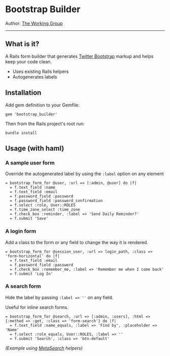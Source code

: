 # Bootstrap Builder
Author: [The Working Group](http://www.theworkinggroup.ca)

---

## What is it?

A Rails form builder that generates [Twitter Bootstrap](http://twitter.github.com/bootstrap) markup and helps keep your code clean.

* Uses existing Rails helpers
* Autogenerates labels


## Installation

Add gem definition to your Gemfile:
    
    gem 'bootstrap_builder'
    
Then from the Rails project's root run:
    
    bundle install
    
## Usage (with haml)

### A sample user form

Override  the autogenerated label by using the `:label` option on any element

    = bootstrap_form_for @user, :url => [:admin, @user] do |f|
      = f.text_field :name
      = f.text_field :email
      = f.password_field :password
      = f.password_field :password_confirmation
      = f.select :role, User::ROLES
      = f.time_zone_select :time_zone
      = f.check_box :reminder, :label => 'Send Daily Reminder?'
      = f.submit 'Save'

### A login form

Add a class to the form or any field to change the way it is rendered.

    = bootstrap_form_for @session_user, :url => login_path, :class => 'form-horizontal' do |f|
      = f.text_field :email
      = f.password_field :password
      = f.check_box :remember_me, :label => 'Remember me when I come back'
      = f.submit 'Log In'
  
### A search form

Hide the label by passing `:label => ''` on any field. 

Useful for inline search forms.


    = bootstrap_form_for @search, :url => [:admin, :users], :html => {:method => :get, :class => 'form-search'} do |f|
      = f.text_field :name_equals, :label => 'Find by', :placeholder => 'Name'
      = f.select :role_equals, User::ROLES, :label => ''
      = f.submit 'Search', :class => 'btn-default'

*(Example using [MetaSearch](https://github.com/ernie/meta_search) helpers)*

